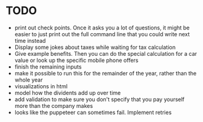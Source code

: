 # TODO

* print out check points. Once it asks you a lot of questions,
  it might be easier to just print out the full command line that
  you could write next time instead
* Display some jokes about taxes while waiting for tax calculation
* Give example benefits. Then you can do the special calculation for a car value or look up the specific mobile phone offers
* finish the remaining inputs
* make it possible to run this for the remainder of the year, rather than the whole year
* visualizations in html
* model how the dividents add up over time
* add validation to make sure you don't specify that you pay yourself more
  than the company makes
* looks like the puppeteer can sometimes fail. Implement retries